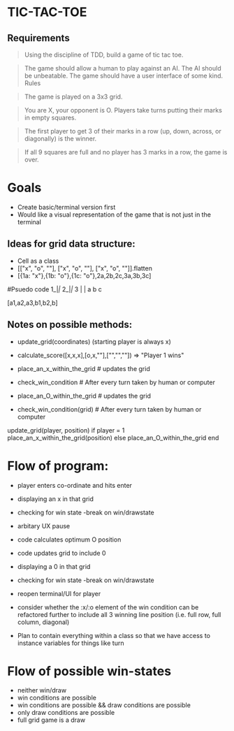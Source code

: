 # TIC-TAC-TOE

## Requirements

> Using the discipline of TDD, build a game of tic tac toe.

> The game should allow a human to play against an AI.
> The AI should be unbeatable.
> The game should have a user interface of some kind.
> Rules

> The game is played on a 3x3 grid.

> You are X, your opponent is O. Players take turns putting their marks in empty squares.

> The first player to get 3 of their marks in a row (up, down, across, or diagonally) is the winner.

> If all 9 squares are full and no player has 3 marks in a row, the game is over.

# Goals

* Create basic/terminal version first
* Would like a visual representation of the game that is not just in the terminal

## Ideas for grid data structure:

- Cell as a class
- [["x", "o", ""], ["x", "o", ""], ["x", "o", ""]].flatten
- [{1a: "x"},{1b: "o"},{1c: "o"},2a,2b,2c,3a,3b,3c]

#Psuedo code
1_|_|_
2_|_|_
3 | |
 a b c

[a1,a2,a3,b1,b2,b]

## Notes on possible methods:

- update_grid(coordinates) (starting player is always x)
- calculate_score([x,x,x],[o,x,""],["","",""]) => "Player 1 wins"
  
- place_an_x_within_the_grid # updates the grid
- check_win_condition # After every turn taken by human or computer
- place_an_O_within_the_grid # updates the grid
- check_win_condition(grid) # After every turn taken by human or computer

update_grid(player, position)
    if player = 1
        place_an_x_within_the_grid(position)
    else
        place_an_O_within_the_grid
    end

# Flow of program:
- player enters co-ordinate and hits enter
- displaying an x in that grid
- checking for win state -break on win/drawstate
- arbitary UX pause
- code calculates optimum O position
- code updates grid to include 0
- displaying a 0 in that grid
- checking for win state -break on win/drawstate
- reopen terminal/UI for player

- consider whether the :x/:o element of the win condition can be refactored further to include all 3 winning line position (i.e. full row, full column, diagonal)

- Plan to contain everything within a class so that we have access to instance variables for things like turn

# Flow of possible win-states
- neither win/draw
- win conditions are possible
- win conditions are possible && draw conditions are possible
- only draw conditions are possible
- full grid game is a draw